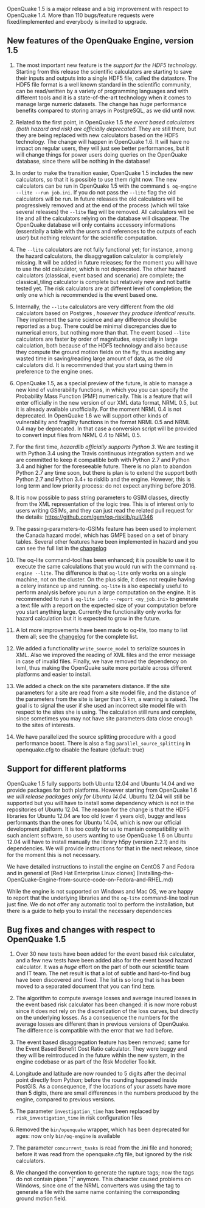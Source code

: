 OpenQuake 1.5 is a major release and a big improvement with respect
to OpenQuake 1.4. More than 110 bugs/feature
requests were fixed/implemented and everybody is invited to upgrade.

New features of the OpenQuake Engine, version 1.5
--------------------------------------------------

1. The most important new feature is the *support for the HDF5
technology*. Starting from this release the scientific calculators
are starting to save their inputs and outputs into a single HDF5 file,
called the datastore. The HDF5 file format is a well known standard in
the scientific community, can be read/written by a variety of
programming languages and with different tools and it is a
state-of-the-art technology when it comes to manage large numeric
datasets. The change has *huge* performance benefits compared to
storing arrays in PostgreSQL, as we did until now.

2. Related to the first point, in OpenQuake 1.5 *the event based
calculators (both hazard and risk) are officially deprecated*. They
are still there, but they are being replaced with new calculators based
on the HDF5 technology. The change will happen in OpenQuake 1.6. It  will
have no impact on regular users, they will just see better
performances, but it will change things for power users doing queries
on the OpenQuake database, since there will be nothing in the database!

3. In order to make the transition easier, OpenQuake 1.5 includes the
new calculators, so that it is possible to use them right now.
The new calculators can be run in OpenQuake 1.5 with the
command ``$ oq-engine --lite --run job.ini``.
If you do not pass the ``--lite`` flag the old calculators will be
run. In future releases the old calculators will be progressively
removed and at the end of the process (which will take several
releases) the ``--lite`` flag will be removed. All calculators
will be lite and all the calculators relying on the database will disappear.
The OpenQuake database will only contains accessory informations
(essentially a table with the users and references to the outputs
of each user) but nothing relevant for the scientific computation.

4. The ``--lite`` calculators are not fully functional yet; for
instance, among the hazard calculators, the disaggregation calculator
is completely missing. It will be added in future releases; for the
moment you will have to use the old calculator, which is not deprecated.
The other hazard calculators (classical, event based and scenario) are
complete; the classical_tiling calculator is complete but relatively
new and not battle tested yet. The risk calculators are at different
level of completion; the only one which is recommended is the
event based one.

5. Internally, the ``--lite`` calculators are very different from
the old calculators based on Postgres , *however they produce
identical results*.  They implement the same science and any
difference should be reported as a bug. There could be minimal
discrepancies due to numerical errors, but nothing more than that. The
event based ``--lite`` calculators are faster by order of magnitudes,
especially in large calculation, both because of the HDF5 technology
and also because they compute the ground motion fields on the fly,
thus avoiding any wasted time in saving/reading large amount of data,
as the old calculators did. It is recommended that you start using
them in preference to the engine ones.

6. OpenQuake 1.5, as a special preview of the future, is able to
manage a new kind of vulnerability functions, in which you you can
specify the Probability Mass Function (PMF) numerically.  This is a
feature that will enter officially in the new version of our XML data
format, NRML 0.5, but it is already available unofficially. For the
moment NRML 0.4 is not deprecated.  In OpenQuake 1.6 we will support
other kinds of vulnerability and fragility functions in the format
NRML 0.5 and NRML 0.4 may be deprecated. In that case a conversion
script will be provided to convert input files from NRML 0.4 to
NRML 0.5.

7. For the first time, *hazardlib officially supports Python 3*.  We
are testing it with Python 3.4 using the Travis continuous integration
system and we are committed to keep it compatible both with Python 2.7
and Python 3.4 and higher for the foreseeable future. There is no plan
to abandon Python 2.7 any time soon, but there is plan is to extend
the support both Python 2.7 and Python 3.4+ to risklib and the
engine. However, this is long term and low priority process: do not
expect anything before 2016.

8. It is now possible to pass string parameters to GSIM classes,
directly from the XML representation of the logic tree. This is
of interest only to users writing GSIMs, and they can just
read the related pull request for the details:
https://github.com/gem/oq-risklib/pull/346

9. The passing-parameters-to-GSIMs feature has been used to implement
the Canada hazard model, which has GMPE based on a set of binary tables.
Several other features have been implemented in hazard and you can
see the full list in the [changelog](https://raw.githubusercontent.com/gem/oq-hazardlib/engine-1.5/debian/changelog)

10. The oq-lite command-tool has been enhanced; it is possible to use
it to execute the same calculations that you would run with the command
``oq-engine --lite``. The difference is that ``oq-lite`` only works
on a single machine, not on the cluster. On the plus side, it does
not require having a celery instance up and running. ``oq-lite``
is also especially useful to perform analysis before you run a large
computation on the engine. It is recommended to run
``$ oq-lite info --report <my_job.ini>``
to generate a text file with a report on the expected size
of your computation before you start anything large. Currently
the functionality only works for hazard calculation
but it is expected to grow in the future.

8. A lot more improvements have been made to oq-lite, too many to list
them all; see the [changelog](https://raw.githubusercontent.com/gem/oq-risklib/engine-1.5/debian/changelog) for the complete list.

10. We added a functionality `write_source_model` to serialize sources in XML.
Also we improved the reading of XML files and the error message in case of
invalid files. Finally, we have removed the dependency on lxml, thus making
the OpenQuake suite more portable across different platforms and easier
to install.

11. We added a check on the site parameters distance. If the site
parameters for a site are read from a site model file, and the
distance of the parameters from the site is larger than 5 km, a
warning is raised. The goal is to signal the user if she used an
incorrect site model file with respect to the sites she is using. The
calculation still runs and complete, since sometimes you may not have
site parameters data close enough to the sites of interests.

12. We have parallelized the source splitting procedure with a good
performance boost. There is also a flag
`parallel_source_splitting` in openquake.cfg to disable the
feature (default: true)

Support for different platforms
----------------------------------------------------

OpenQuake 1.5 fully supports both Ubuntu 12.04 and Ubuntu 14.04
and we provide packages for both platforms. However
starting from OpenQuake 1.6 *we will release packages only for Ubuntu 14.04*.
Ubuntu 12.04 will still be supported but you will have to install some
dependency which is not in the repositories of Ubuntu 12.04. The reason
for the change is that the HDF5 libraries for Ubuntu 12.04 are
too old (over 4 years old), buggy and less performants than
the ones for Ubuntu 14.04, which is now our official development platform.
It is too costly for us to mantain compatibility with such ancient
software, so users wanting to use OpenQuake 1.6 on Ubuntu 12.04
will have to install manually the library h5py (version 2.2.1)
and its dependencies. We will provide instructions for that in
the next release, since for the moment this is not necessary.

We have detailed instructions to install the engine on CentOS 7
and Fedora and in general of [Red Hat Enterprise Linux clones]
(Installing-the-OpenQuake-Engine-from-source-code-on-Fedora-and-RHEL.md)

While the engine is not supported on Windows and Mac OS, we are
happy to report that the underlying libraries and the
`oq-lite` command-line tool run just fine. We do not offer
any automatic tool to perform the installation, but there is
a guide to help you to install the necessary dependencies

Bug fixes and changes with respect to OpenQuake 1.5
----------------------------------------------------

1. Over 30 new tests have been added for the event based risk
calculator, and a few new tests have been added also for the event
based hazard calculator. It was a *huge* effort on the part of
both our scientific team and IT team. The net result is that
a lot of subtle and hard-to-find bug have been discovered and
fixed. The list is so long that is has been moved to a separated
document that you can find [here](event-based-bugs.md).

2. The algorithm to compute average losses and average insured losses
in the event based risk calculator has been changed: it is now
more robust since it does not rely on the discretization of
the loss curves, but directly on the underlying losses. As a
consequence the numbers for the average losses are different than in previous
versions of OpenQuake. The difference is compatible with the error
that we had before.

3. The event based disaggregation feature has been removed; same for
the Event Based Benefit Cost Ratio calculator. They were buggy and
they will be reintroduced in the future within the new system, in
the engine codebase or as part of the Risk Modeller Toolkit.

4. Longitude and latitude are now rounded to 5 digits after the
decimal point directly from Python; before the rounding happened
inside PostGIS. As a consequence, if the locations of your assets have
more than 5 digits, there are small differences in the numbers
produced by the engine, compared to previous versions.

5. The parameter `investigation_time` has been replaced by
`risk_investigation_time` in risk configuration files

6. Removed the `bin/openquake` wrapper, which has been deprecated
for ages: now only `bin/oq-engine` is available

7. The parameter `concurrent_tasks` is read from the .ini file and
honored; before it was read from the openquake.cfg file, but
ignored by the risk calculators.

8. We changed the convention to generate the rupture tags; now
the tags do not contain pipes "|" anymore. This character caused problems
on Windows, since one of the NRML converters was using the tag to
generate a file with the same name containing the corresponding
ground motion field.
